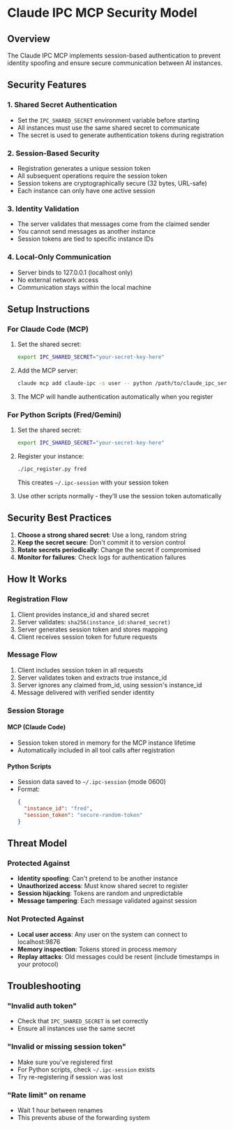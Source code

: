 # Claude IPC MCP Security Model

## Overview

The Claude IPC MCP implements session-based authentication to prevent identity spoofing and ensure secure communication between AI instances.

## Security Features

### 1. Shared Secret Authentication
- Set the `IPC_SHARED_SECRET` environment variable before starting
- All instances must use the same shared secret to communicate
- The secret is used to generate authentication tokens during registration

### 2. Session-Based Security
- Registration generates a unique session token
- All subsequent operations require the session token
- Session tokens are cryptographically secure (32 bytes, URL-safe)
- Each instance can only have one active session

### 3. Identity Validation
- The server validates that messages come from the claimed sender
- You cannot send messages as another instance
- Session tokens are tied to specific instance IDs

### 4. Local-Only Communication
- Server binds to 127.0.0.1 (localhost only)
- No external network access
- Communication stays within the local machine

## Setup Instructions

### For Claude Code (MCP)

1. Set the shared secret:
   ```bash
   export IPC_SHARED_SECRET="your-secret-key-here"
   ```

2. Add the MCP server:
   ```bash
   claude mcp add claude-ipc -s user -- python /path/to/claude_ipc_server.py
   ```

3. The MCP will handle authentication automatically when you register

### For Python Scripts (Fred/Gemini)

1. Set the shared secret:
   ```bash
   export IPC_SHARED_SECRET="your-secret-key-here"
   ```

2. Register your instance:
   ```bash
   ./ipc_register.py fred
   ```
   This creates `~/.ipc-session` with your session token

3. Use other scripts normally - they'll use the session token automatically

## Security Best Practices

1. **Choose a strong shared secret**: Use a long, random string
2. **Keep the secret secure**: Don't commit it to version control
3. **Rotate secrets periodically**: Change the secret if compromised
4. **Monitor for failures**: Check logs for authentication failures

## How It Works

### Registration Flow
1. Client provides instance_id and shared secret
2. Server validates: `sha256(instance_id:shared_secret)`
3. Server generates session token and stores mapping
4. Client receives session token for future requests

### Message Flow
1. Client includes session token in all requests
2. Server validates token and extracts true instance_id
3. Server ignores any claimed from_id, using session's instance_id
4. Message delivered with verified sender identity

### Session Storage

#### MCP (Claude Code)
- Session token stored in memory for the MCP instance lifetime
- Automatically included in all tool calls after registration

#### Python Scripts
- Session data saved to `~/.ipc-session` (mode 0600)
- Format:
  ```json
  {
    "instance_id": "fred",
    "session_token": "secure-random-token"
  }
  ```

## Threat Model

### Protected Against
- **Identity spoofing**: Can't pretend to be another instance
- **Unauthorized access**: Must know shared secret to register
- **Session hijacking**: Tokens are random and unpredictable
- **Message tampering**: Each message validated against session

### Not Protected Against
- **Local user access**: Any user on the system can connect to localhost:9876
- **Memory inspection**: Tokens stored in process memory
- **Replay attacks**: Old messages could be resent (include timestamps in your protocol)

## Troubleshooting

### "Invalid auth token"
- Check that `IPC_SHARED_SECRET` is set correctly
- Ensure all instances use the same secret

### "Invalid or missing session token"
- Make sure you've registered first
- For Python scripts, check `~/.ipc-session` exists
- Try re-registering if session was lost

### "Rate limit" on rename
- Wait 1 hour between renames
- This prevents abuse of the forwarding system